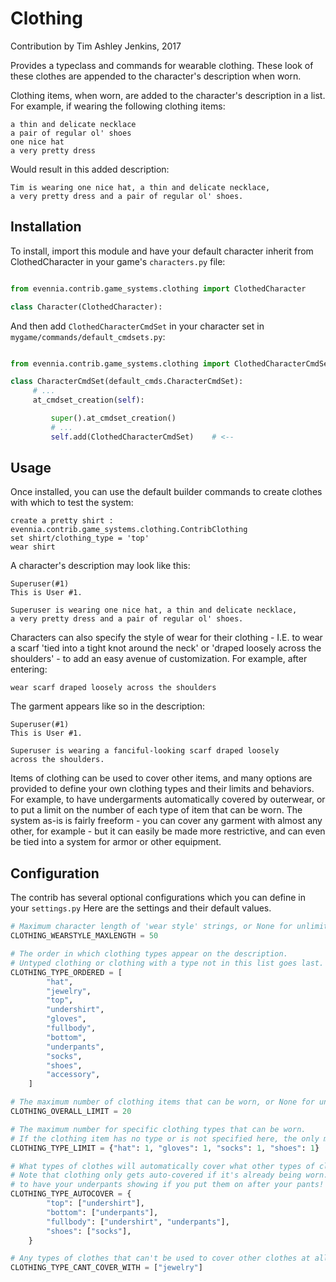 # Clothing

Contribution by Tim Ashley Jenkins, 2017

Provides a typeclass and commands for wearable clothing. These 
look of these clothes are appended to the character's description when worn.

Clothing items, when worn, are added to the character's description
in a list. For example, if wearing the following clothing items:

    a thin and delicate necklace
    a pair of regular ol' shoes
    one nice hat
    a very pretty dress

Would result in this added description: 

    Tim is wearing one nice hat, a thin and delicate necklace,
    a very pretty dress and a pair of regular ol' shoes.

## Installation

To install, import this module and have your default character
inherit from ClothedCharacter in your game's `characters.py` file:

```python

from evennia.contrib.game_systems.clothing import ClothedCharacter

class Character(ClothedCharacter):

```

And then add `ClothedCharacterCmdSet` in your character set in
`mygame/commands/default_cmdsets.py`:

```python

from evennia.contrib.game_systems.clothing import ClothedCharacterCmdSet # <--

class CharacterCmdSet(default_cmds.CharacterCmdSet):
     # ...
     at_cmdset_creation(self):

         super().at_cmdset_creation()
         # ...
         self.add(ClothedCharacterCmdSet)    # <--

```

## Usage

Once installed, you can use the default builder commands to create clothes
with which to test the system:

    create a pretty shirt : evennia.contrib.game_systems.clothing.ContribClothing
    set shirt/clothing_type = 'top'
    wear shirt

A character's description may look like this:

    Superuser(#1)
    This is User #1.

    Superuser is wearing one nice hat, a thin and delicate necklace,
    a very pretty dress and a pair of regular ol' shoes.

Characters can also specify the style of wear for their clothing - I.E.
to wear a scarf 'tied into a tight knot around the neck' or 'draped
loosely across the shoulders' - to add an easy avenue of customization.
For example, after entering:

    wear scarf draped loosely across the shoulders

The garment appears like so in the description:

    Superuser(#1)
    This is User #1.

    Superuser is wearing a fanciful-looking scarf draped loosely
    across the shoulders.

Items of clothing can be used to cover other items, and many options
are provided to define your own clothing types and their limits and
behaviors. For example, to have undergarments automatically covered
by outerwear, or to put a limit on the number of each type of item
that can be worn. The system as-is is fairly freeform - you
can cover any garment with almost any other, for example - but it
can easily be made more restrictive, and can even be tied into a
system for armor or other equipment.

## Configuration

The contrib has several optional configurations which you can define in your `settings.py`
Here are the settings and their default values.

```python
# Maximum character length of 'wear style' strings, or None for unlimited.
CLOTHING_WEARSTYLE_MAXLENGTH = 50

# The order in which clothing types appear on the description.
# Untyped clothing or clothing with a type not in this list goes last.
CLOTHING_TYPE_ORDERED = [
        "hat",
        "jewelry",
        "top",
        "undershirt",
        "gloves",
        "fullbody",
        "bottom",
        "underpants",
        "socks",
        "shoes",
        "accessory",
    ]

# The maximum number of clothing items that can be worn, or None for unlimited.
CLOTHING_OVERALL_LIMIT = 20

# The maximum number for specific clothing types that can be worn.
# If the clothing item has no type or is not specified here, the only maximum is the overall limit.
CLOTHING_TYPE_LIMIT = {"hat": 1, "gloves": 1, "socks": 1, "shoes": 1}

# What types of clothes will automatically cover what other types of clothes when worn.
# Note that clothing only gets auto-covered if it's already being worn. It's perfectly possible
# to have your underpants showing if you put them on after your pants!
CLOTHING_TYPE_AUTOCOVER = {
        "top": ["undershirt"],
        "bottom": ["underpants"],
        "fullbody": ["undershirt", "underpants"],
        "shoes": ["socks"],
    }

# Any types of clothes that can't be used to cover other clothes at all.
CLOTHING_TYPE_CANT_COVER_WITH = ["jewelry"]
```
